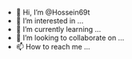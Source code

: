 - 👋 Hi, I’m @Hossein69t
- 👀 I’m interested in ...
- 🌱 I’m currently learning ...
- 💞️ I’m looking to collaborate on ...
- 📫 How to reach me ...

<!---
Hossein69t/Hossein69t is a ✨ special ✨ repository because its `README.md` (this file) appears on your GitHub profile.
You can click the Preview link to take a look at your changes.
--->
